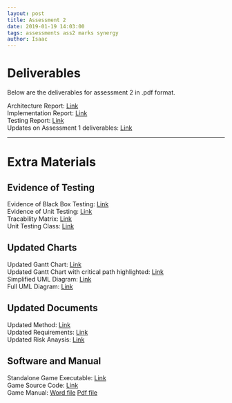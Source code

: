 ```yaml
---
layout: post
title: Assessment 2
date: 2019-01-19 14:03:00
tags: assessments ass2 marks synergy
author: Isaac
---
```


<h1 id="DocTop">Deliverables</h1>

<p>Below are the deliverables for assessment 2 in .pdf format.</p>

Architecture Report: [Link][1] <br>
Implementation Report: [Link][2] <br>
Testing Report: [Link][3] <br>
Updates on Assessment 1 deliverables: [Link][4] <br>

[1]:{{site.url}}/assets/downloads/Arch2.pdf
[2]:{{site.url}}/assets/downloads/Impl2.pdf
[3]:{{site.url}}/assets/downloads/Test2.pdf
[4]:{{site.url}}/assets/downloads/Updates2.pdf
<hr/>
<h1 id="ExtraMaterials">Extra Materials</h1>
<h2 id="TestingEvidence">Evidence of Testing</h2>

Evidence of Black Box Testing: [Link][1a] <br>
Evidence of Unit Testing: [Link][2a] <br>
Tracability Matrix: [Link][3a] <br>
Unit Testing Class: [Link][4a] <br>

[1a]:{{site.url}}/assets/downloads/Black-BoxTestingEvidence.pdf
[2a]:{{site.url}}/assets/downloads/UnitTestingEvidence.pdf
[3a]:{{site.url}}/assets/downloads/TraceabilityMatrix.pdf
[4a]:{{site.url}}/assets/downloads/GameTest.java
<h2 id="Charts">Updated Charts</h2>

Updated Gantt Chart: [Link][1b] <br>
Updated Gantt Chart with critical path highlighted: [Link][2b] <br>
Simplified UML Diagram: [Link][3b] <br>
Full UML Diagram: [Link][4b] <br>

[1b]:{{site.url}}/assets/downloads/UpdatedGanttChart.pdf
[2b]:{{site.url}}/assets/downloads/UpdatedGanttChart-CriticalPath.pdf
[3b]:{{site.url}}/assets/downloads/SimplifiedUMLDiagram.pdf
[4b]:{{site.url}}/assets/downloads/FullUMLDiagram.pdf
<h2 id="UpdatedDocuments">Updated Documents</h2>

Updated Method: [Link][1c] <br>
Updated Requirements: [Link][2c] <br>
Updated Risk Anaysis: [Link][3c] <br>

[1c]:{{site.url}}/assets/downloads/UpdatedMethod.pdf
[2c]:{{site.url}}/assets/downloads/UpdatedReq.pdf
[3c]:{{site.url}}/assets/downloads/UpdatedRisk.pdf
<h2 id="CraigGame">Software and Manual</h2>

Standalone Game Executable: [Link][1d] <br>
Game Source Code: [Link][2d] <br>
Game Manual: [Word file][3d] [Pdf file][4d] <br>

[1d]:{{site.url}}/
[2d]:{{site.url}}/assets/downloads/CraigGame.zip
[3d]:{{site.url}}/assets/downloads/UserManual.docx
[4d]:{{site.url}}/assets/downloads/UserManual.pdf
